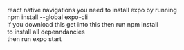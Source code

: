 react native navigations
you need to install expo by running <br>
npm install --global expo-cli<br>
if you download this get into this then run npm install <br>
to install all depenndancies <br>
then run expo start<br>
